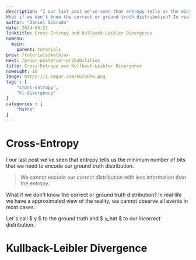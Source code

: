 ```yaml
---
description: "I our last post we've seen that entropy tells us the minimum number of bits that we need to encode our ground truth distribution.
What if we don't know the correct or ground truth distribution? In real life we have a approximated view of the reality, we cannot observe all events in most cases."
author: "Daniel Sobrado"
date: 2014-06-21
linktitle: Cross-Entropy and Kullback-Leibler Divergence
nomenu:
  main:
    parent: tutorials
prev: /tutorials/mathjax
next: /prior-posterior-probabilities
title: Cross-Entropy and Kullback-Leibler Divergence
noweight: 10
image: https://i.imgur.com/EG7uO7w.png
tags : [
    "cross-entropy",
    "kl-divergence"
]
categories : [
    "Maths"
]
---
```


# Cross-Entropy

I our last post we've seen that entropy tells us the minimum number of bits that we need to encode our ground truth distribution.

> We cannot encode our *correct* distribution with less information than the entropy.

What if we don't know the correct or ground truth distribution? In real life we have a approximated view of the reality, we cannot observe all events in most cases.

Let´s call $ y $ to the ground truth and $ y_hat $ to our *incorrect* distribution.

# Kullback-Leibler Divergence





